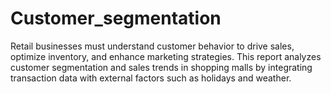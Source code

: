 # Customer_segmentation
Retail businesses must understand customer behavior to drive sales, optimize inventory, and enhance marketing strategies. This report analyzes customer segmentation and sales trends in shopping malls by integrating transaction data with external factors such as holidays and weather.
